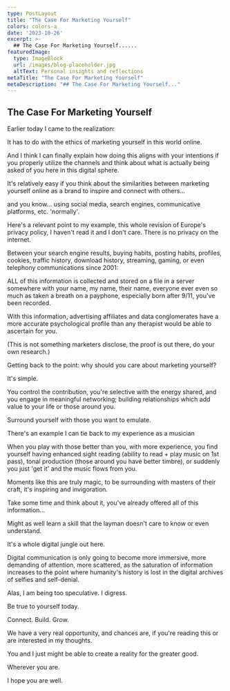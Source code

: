 ```yaml
---
type: PostLayout
title: "The Case For Marketing Yourself"
colors: colors-a
date: '2023-10-26'
excerpt: >-
  ## The Case For Marketing Yourself......
featuredImage:
  type: ImageBlock
  url: /images/blog-placeholder.jpg
  altText: Personal insights and reflections
metaTitle: "The Case For Marketing Yourself"
metaDescription: "## The Case For Marketing Yourself..."
---
```

## The Case For Marketing Yourself

Earlier today I came to the realization:

It has to do with the ethics of marketing yourself in this world online.

And I think I can finally explain how doing this aligns with your intentions if you properly utilize the channels and think about what is actually being asked of you here in this digital sphere.

It's relatively easy if you think about the similarities between marketing yourself online as a brand to inspire and connect with others...

and you know... using social media, search engines, communicative platforms, etc. 'normally'.

Here's a relevant point to my example, this whole revision of Europe's privacy policy, I haven't read it and I don't care. There is no privacy on the internet.

Between your search engine results, buying habits, posting habits, profiles, cookies, traffic history, download history, streaming, gaming, or even telephony communications since 2001:

ALL of this information is collected and stored on a file in a server somewhere with your name, my name, their name, everyone ever even so much as taken a breath on a payphone, especially born after 9/11, you've been recorded.

With this information, advertising affiliates and data conglomerates have a more accurate psychological profile than any therapist would be able to ascertain for you.

(This is not something marketers disclose, the proof is out there, do your own research.)

Getting back to the point: why should you care about marketing yourself?

It's simple.

You control the contribution, you're selective with the energy shared, and you engage in meaningful networking; building relationships which add value to your life or those around you.

Surround yourself with those you want to emulate.

There's an example I can tie back to my experience as a musician

When you play with those better than you, with more experience, you find yourself having enhanced sight reading (ability to read + play music on 1st pass), tonal production (those around you have better timbre), or suddenly you just 'get it' and the music flows from you.

Moments like this are truly magic, to be surrounding with masters of their craft, it's inspiring and invigoration.

Take some time and think about it, you've already offered all of this information...

Might as well learn a skill that the layman doesn't care to know or even understand.

It's a whole digital jungle out here.

Digital communication is only going to become more immersive, more demanding of attention, more scattered, as the saturation of information increases to the point where humanity's history is lost in the digital archives of selfies and self-denial.

Alas, I am being too speculative. I digress.

Be true to yourself today.

Connect. Build. Grow.

We have a very real opportunity, and chances are, if you're reading this or are interested in my thoughts.

You and I just might be able to create a reality for the greater good.

Wherever you are.

I hope you are well.

‍
